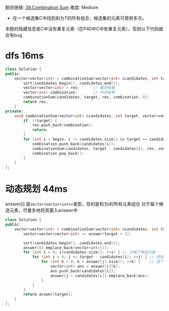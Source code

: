 题目链接: [39.Combination Sum][1]
难度: Medium

- 在一个候选集C中找到和为T的所有组合，候选集的元素可使用多次。

本题的隐藏信息是C中没有重复元素（在P40中C中有重复元素），否则以下代码就会有bug

# dfs 16ms

```cpp
class Solution {
public:
    vector<vector<int> > combinationSum(vector<int> &candidates, int target) {
        sort(candidates.begin(), candidates.end());
        vector<vector<int> > res;      // 最终结果
        vector<int> combination;       // 中间结果
        combinationSum(candidates, target, res, combination, 0);
        return res;
    }
private:
    void combinationSum(vector<int> &candidates, int target, vector<vector<int> > &res, vector<int> &combination, int begin) {
        if  (!target) {
            res.push_back(combination);
            return;
        }
        for (int i = begin; i != candidates.size() && target >= candidates[i]; ++i) {
            combination.push_back(candidates[i]);
            combinationSum(candidates, target - candidates[i], res, combination, i);
            combination.pop_back();
        }
    }
};
```


# 动态规划 44ms

answer[i] 是`vector<vector<int>>`类型，存的是和为i的所有元素组合
对于每个候选元素，尽量多地将其塞入answer中

```cpp
class Solution {
public:
	vector<vector<int> > combinationSum(vector<int> &candidates, int target) {
		vector<vector<vector<int> >> answer(target + 1);

		sort(candidates.begin(), candidates.end());
		answer[0].emplace_back(vector<int>());
		for (int i = 0; i<candidates.size(); ++i) { // 对每个候选元素
			for (int j = 0; j <= target - candidates[i]; ++j) { // 找到可以塞入的地方
				for (int k = 0; k < answer[j].size(); ++k) {    // 逐个塞入
					vector<int> ans = answer[j][k];
					ans.push_back(candidates[i]);
					answer[j + candidates[i]].emplace_back(ans);
				}
			}
		}
		return answer[target];
	}
};
```


[1]: https://leetcode.com/problems/combination-sum/